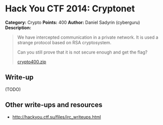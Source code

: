 # Hack You CTF 2014: Cryptonet

**Category:** Crypto
**Points:** 400
**Author:** Daniel Sadyrin (cyberguru)
**Description:**

> We have intercepted communication in a private network. It is used a strange protocol based on RSA cryptosystem.
>
> Can you still prove that it is not secure enough and get the flag?
>
> [crypto400.zip](crypto400.zip)

## Write-up

(TODO)

## Other write-ups and resources

* <http://hackyou.ctf.su/files/irc_writeups.html>
